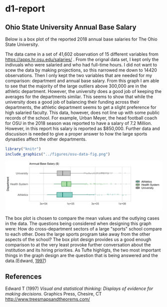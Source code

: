 d1-report
================

Ohio State University Annual Base Salary
----------------------------------------

Below is a box plot of the reported 2018 annual base salaries for The Ohio State University.

The data came in a set of 41,602 observation of 15 different variables from <https://apps.hr.osu.edu/salaries/> . From the orignal data set, I kept only the indivuals who were salaried and who had full-time hours. I did not want to scew the data by making projections, so this narrowed me down to 14420 observations. Then I only kept the two variables that are needed for my comparison: department and annual base salary. From this graph I am able to see that the majority of the large outliers above 300,000 are in the athletic department. However, the university does a good job of keeping the averages for the departments similar. This seems to show that while the university does a good job of balancing their funding across their departments, the athletic department seems to get a slight preference for high salaried faculty. This data, however, does not line up with some public records of the school. For example, Urban Meyer, the head football coach for OSU in the 2018 season was reported to have a salary of 7.2 Million. However, in this report his salary is reported as $850,000. Further data and discusison is needed to give a proper answer to how the large sports dynasties affect the other departments.

``` r
library("knitr")
include_graphics("../figures/osu-data-fig.png")
```

<img src="../figures/osu-data-fig.png" width="2400" />

The box plot is chosen to compare the mean values and the outlying cases in the data. The questions being considered when designing this graph were: How do cross-department sectors of a large "sports" school compare to each other. Does the large sports program take away from the other aspects of the school? The box plot design provides us a good enough comparison to at the very least provoke further conversation about the institution and its hiring priorities. As Tufte highligts, the two most important things in the graph design are the question that is being answered and the data.(Edward, [1997](#ref-Tufte:1997))

References
----------

Edward T (1997) *Visual and statistical thinking: Displays of evidence for making decisions.* Graphics Press, Chesire, CT <http://www.treesmapsandtheorems.com/>
